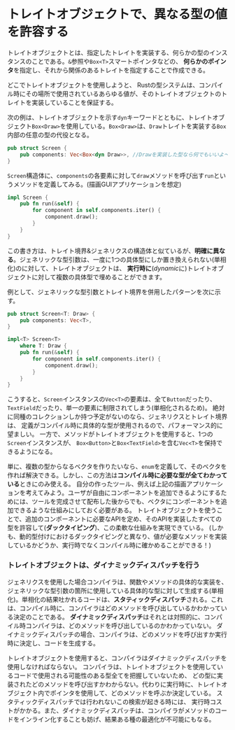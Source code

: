 # トレイトオブジェクトで、異なる型の値を許容する

トレイトオブジェクトとは、指定したトレイトを実装する、何らかの型のインスタンスのことである。`&`参照や`Box<T>`スマートポインタなどの、 **何らかのポインタ**を指定し、それから関係のあるトレイトを指定することで作成できる。

どこでトレイトオブジェクトを使用しようと、 Rustの型システムは、コンパイル時にその場所で使用されているあらゆる値が、そのトレイトオブジェクトのトレイトを実装していることを保証する。

次の例は、トレイトオブジェクトを示す`dyn`キーワードとともに、トレイトオブジェクト`Box<Draw>`を使用している。`Box<Draw>`は、`Draw`トレイトを実装する`Box`内部の任意の型の代役となる。

```rust
pub struct Screen {
    pub components: Vec<Box<dyn Draw>>, //Drawを実装した型なら何でもいいよ〜
}
```

`Screen`構造体に、`components`の各要素に対して`draw`メソッドを呼び出す`run`というメソッドを定義してみる。(描画GUIアプリケーションを想定)

```rust
impl Screen {
    pub fn run(&self) {
        for component in self.components.iter() {
            component.draw();
        }
    }
}
```

この書き方は、トレイト境界&ジェネリクスの構造体と似ているが、**明確に異なる**。ジェネリックな型引数は、一度に1つの具体型にしか置き換えられない(単相化)のに対して、トレイトオブジェクトは、 **実行時に**(*dynamic*に)トレイトオブジェクトに対して複数の具体型で埋めることができます。

例として、ジェネリックな型引数とトレイト境界を併用したパターンを次に示す。

```rust
pub struct Screen<T: Draw> {
    pub components: Vec<T>,
}

impl<T> Screen<T>
    where T: Draw {
    pub fn run(&self) {
        for component in self.components.iter() {
            component.draw();
        }
    }
}
```

こうすると、`Screen`インスタンスの`Vec<T>`の要素は、全て`Button`だったり、`TextField`だったり、単一の要素に制限されてしまう(単相化されるため)。 絶対に同種のコレクションしか持つ予定がないのなら、ジェネリクスとトレイト境界は、 定義がコンパイル時に具体的な型が使用されるので、パフォーマンス的に望ましい。
一方で、メソッドがトレイトオブジェクトを使用すると、1つの`Screen`インスタンスが、 `Box<Button>`と`Box<TextField>`を含む`Vec<T>`を保持できるようになる。

単に、複数の型からなるベクタを作りたいなら、`enum`を定義して、そのベクタを作れば解決できる。しかし、この方法は**コンパイル時に必要な型が全てわかっている**ときにのみ使える。
自分の作ったツール、例えば上記の描画アプリケーションを考えてみよう。ユーザが自由にコンポーネントを追加できるようにするためには、ツールを完成させて配布した後からでも、ベクタにコンポーネントを追加できるような仕組みにしておく必要がある。
トレイトオブジェクトを使うことで、追加のコンポーネントに必要なAPIを定め、そのAPIを実装したすべての型を許容して(**ダックタイピング**)、この柔軟な仕組みを実現できている。
(しかも、動的型付けにおけるダックタイピングと異なり、値が必要なメソッドを実装しているかどうか、実行時でなくコンパイル時に確かめることができる！)



### トレイトオブジェクトは、ダイナミックディスパッチを行う

ジェネリクスを使用した場合コンパイラは、関数やメソッドの具体的な実装を、ジェネリックな型引数の箇所に使用している具体的な型に対して生成する(単相化)。単相化の結果吐かれるコードは、**スタティックディスパッチ**される。これは、コンパイル時に、コンパイラはどのメソッドを呼び出しているかわかっている決定のことである。
**ダイナミックディスパッチ**はそれとは対照的に、コンパイル時コンパイラは、どのメソッドを呼び出しているのかわかっていない。 ダイナミックディスパッチの場合、コンパイラは、どのメソッドを呼び出すか実行時に決定し、コードを生成する。

トレイトオブジェクトを使用すると、コンパイラはダイナミックディスパッチを使用しなければならない。 コンパイラは、トレイトオブジェクトを使用しているコードで使用される可能性のある型全てを把握していないため、 どの型に実装されたどのメソッドを呼び出すかわからない。代わりに実行時に、トレイトオブジェクト内でポインタを使用して、どのメソッドを呼ぶか決定している。
スタティックディスパッチでは行われないこの検索が起きる時には、 実行時コストがかかる。また、ダイナミックディスパッチは、コンパイラがメソッドのコードをインライン化することも妨げ、結果ある種の最適化が不可能にもなる。

